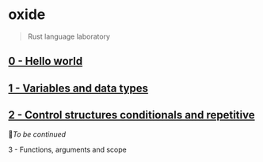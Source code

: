 # oxide

> Rust language laboratory

## [0 - Hello world](https://github.com/AtomicBuilders/oxide/blob/main/docs/0-hello-world.md)
## [1 - Variables and data types](https://github.com/AtomicBuilders/oxide/blob/main/docs/1-variables.md)
## [2 - Control structures conditionals and repetitive](https://github.com/AtomicBuilders/oxide/blob/main/docs/2-control.md)

🚧_To be continued_

3 - Functions, arguments and scope
